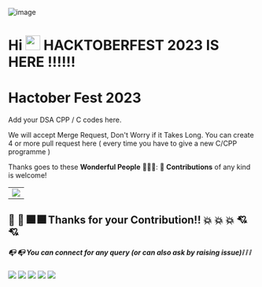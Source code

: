 ![image](https://doimages.nyc3.cdn.digitaloceanspaces.com/002Blog/1100x640%20Hacktober%20fest%20header.png)
# Hi <img src="https://raw.githubusercontent.com/MartinHeinz/MartinHeinz/master/wave.gif" width="30px"> HACKTOBERFEST 2023 IS HERE :bangbang::bangbang::bangbang:
# Hactober Fest 2023
Add your DSA CPP / C codes here.

We will accept Merge Request, Don't Worry if it Takes Long. 
You can create 4 or more pull request here ( every time you have to give a new C/CPP programme )

Thanks goes to these **Wonderful People** 👨🏻‍💻:      🚀 **Contributions** of any kind is welcome! 

<table>
	<tr>
		<td>
			<a href="https://github.com/Soumojitshome2023/DSA_Hacktoberfest_2023/graphs/contributors">
  <img src="https://contrib.rocks/image?repo=Soumojitshome2023/DSA_Hacktoberfest_2023" />
</a>
		</td>
	</tr>
</table>


## :confetti_ball: :confetti_ball: :fireworks: :fireworks: Thanks for  your  Contribution!! :collision: :collision: :collision: :cupid: :cupid:

##### :mailbox_with_no_mail: :mailbox_with_no_mail: You can connect for any query (or can also ask by raising issue):grey_exclamation: :grey_exclamation: :grey_exclamation:

<a href= "https://www.linkedin.com/in/soumojit-shome"><img src="https://img.icons8.com/fluency/48/000000/linkedin.png"/></a>
<a href= "https://www.youtube.com/@soumojitshome"><img src="https://img.icons8.com/bubbles/48/000000/youtube.png"/></a>
<a href= "https://soumojitshome.vercel.app/"><img src="https://img.icons8.com/bubbles/48/000000/domain.png"/></a>
<a href="mailto:soumojitshome2021@gmail.com"><img src="https://img.icons8.com/fluency/48/000000/gmail-new.png"/></a>
<a href='https://github.com/Soumojitshome2023'><img src="https://img.icons8.com/ios-filled/50/000000/github.png"/> </a>
